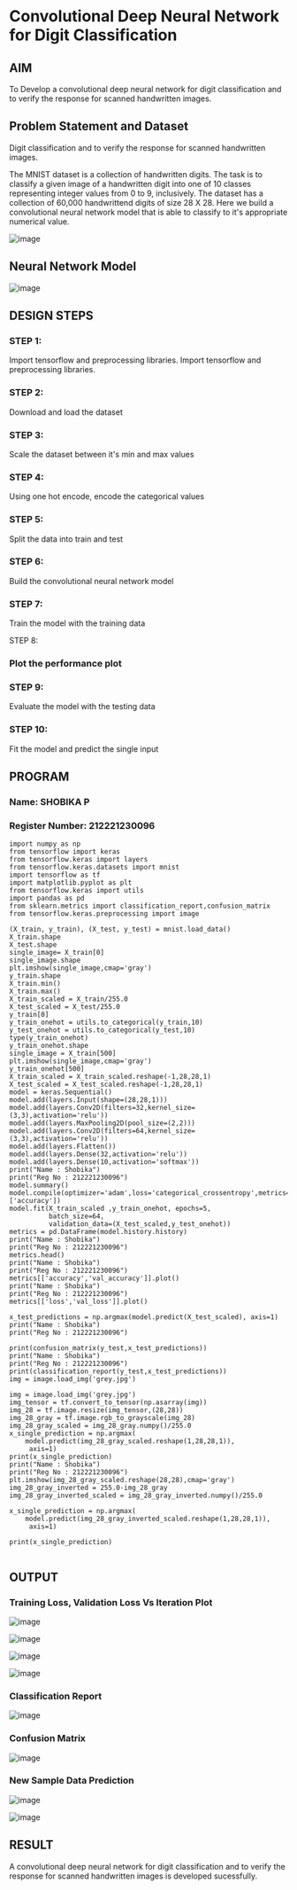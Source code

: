 # Convolutional Deep Neural Network for Digit Classification

## AIM

To Develop a convolutional deep neural network for digit classification and to verify the response for scanned handwritten images.

## Problem Statement and Dataset
Digit classification and to verify the response for scanned handwritten images.

The MNIST dataset is a collection of handwritten digits. The task is to classify a given image of a handwritten digit into one of 10 classes representing integer values from 0 to 9, inclusively. The dataset has a collection of 60,000 handwrittend digits of size 28 X 28. Here we build a convolutional neural network model that is able to classify to it's appropriate numerical value.

![image](https://github.com/user-attachments/assets/2fdde38c-be0c-4263-a364-ed68c6fca221)

## Neural Network Model

![image](https://github.com/user-attachments/assets/c82b9aa7-c103-4712-b983-d69a35e75a89)


## DESIGN STEPS

### STEP 1:
Import tensorflow and preprocessing libraries.
Import tensorflow and preprocessing libraries.

### STEP 2:
Download and load the dataset

### STEP 3:
Scale the dataset between it's min and max values

### STEP 4:
Using one hot encode, encode the categorical values

### STEP 5:
Split the data into train and test

### STEP 6:
Build the convolutional neural network model

### STEP 7:
Train the model with the training data

STEP 8:
### Plot the performance plot

### STEP 9:
Evaluate the model with the testing data

### STEP 10:
Fit the model and predict the single input

## PROGRAM

### Name: SHOBIKA P
### Register Number: 212221230096

```
import numpy as np
from tensorflow import keras
from tensorflow.keras import layers
from tensorflow.keras.datasets import mnist
import tensorflow as tf
import matplotlib.pyplot as plt
from tensorflow.keras import utils
import pandas as pd
from sklearn.metrics import classification_report,confusion_matrix
from tensorflow.keras.preprocessing import image

(X_train, y_train), (X_test, y_test) = mnist.load_data()
X_train.shape
X_test.shape
single_image= X_train[0]
single_image.shape
plt.imshow(single_image,cmap='gray')
y_train.shape
X_train.min()
X_train.max()
X_train_scaled = X_train/255.0
X_test_scaled = X_test/255.0
y_train[0]
y_train_onehot = utils.to_categorical(y_train,10)
y_test_onehot = utils.to_categorical(y_test,10)
type(y_train_onehot)
y_train_onehot.shape
single_image = X_train[500]
plt.imshow(single_image,cmap='gray')
y_train_onehot[500]
X_train_scaled = X_train_scaled.reshape(-1,28,28,1)
X_test_scaled = X_test_scaled.reshape(-1,28,28,1)
model = keras.Sequential()
model.add(layers.Input(shape=(28,28,1)))
model.add(layers.Conv2D(filters=32,kernel_size=(3,3),activation='relu'))
model.add(layers.MaxPooling2D(pool_size=(2,2)))
model.add(layers.Conv2D(filters=64,kernel_size=(3,3),activation='relu'))
model.add(layers.Flatten())
model.add(layers.Dense(32,activation='relu'))
model.add(layers.Dense(10,activation='softmax'))
print("Name : Shobika")
print("Reg No : 212221230096")
model.summary()
model.compile(optimizer='adam',loss='categorical_crossentropy',metrics=['accuracy'])
model.fit(X_train_scaled ,y_train_onehot, epochs=5,
          batch_size=64, 
          validation_data=(X_test_scaled,y_test_onehot))
metrics = pd.DataFrame(model.history.history)
print("Name : Shobika")
print("Reg No : 212221230096")
metrics.head()
print("Name : Shobika")
print("Reg No : 212221230096")
metrics[['accuracy','val_accuracy']].plot()
print("Name : Shobika")
print("Reg No : 212221230096")
metrics[['loss','val_loss']].plot()

x_test_predictions = np.argmax(model.predict(X_test_scaled), axis=1)
print("Name : Shobika")
print("Reg No : 212221230096")

print(confusion_matrix(y_test,x_test_predictions))
print("Name : Shobika")
print("Reg No : 212221230096")
print(classification_report(y_test,x_test_predictions))
img = image.load_img('grey.jpg')

img = image.load_img('grey.jpg')
img_tensor = tf.convert_to_tensor(np.asarray(img))
img_28 = tf.image.resize(img_tensor,(28,28))
img_28_gray = tf.image.rgb_to_grayscale(img_28)
img_28_gray_scaled = img_28_gray.numpy()/255.0
x_single_prediction = np.argmax(
    model.predict(img_28_gray_scaled.reshape(1,28,28,1)),
     axis=1)
print(x_single_prediction)
print("Name : Shobika")
print("Reg No : 212221230096")
plt.imshow(img_28_gray_scaled.reshape(28,28),cmap='gray')
img_28_gray_inverted = 255.0-img_28_gray
img_28_gray_inverted_scaled = img_28_gray_inverted.numpy()/255.0

x_single_prediction = np.argmax(
    model.predict(img_28_gray_inverted_scaled.reshape(1,28,28,1)),
     axis=1)

print(x_single_prediction)
     
```


## OUTPUT
### Training Loss, Validation Loss Vs Iteration Plot
![image](https://github.com/user-attachments/assets/13e7ee31-9beb-4f04-af3c-ef0d44e9a71f)


![image](https://github.com/user-attachments/assets/f9c8f151-d3f0-4d62-93f6-cfd6fbe8fe57)


![image](https://github.com/user-attachments/assets/febfbbe1-6b15-4636-9425-416523af5927)


![image](https://github.com/user-attachments/assets/ea880326-9ef0-47dc-8bfb-479fde6d079e)

### Classification Report

![image](https://github.com/user-attachments/assets/d3848de1-1f03-4f2e-9b6a-8e881f0e211a)

### Confusion Matrix

![image](https://github.com/user-attachments/assets/7eb52761-de44-4423-bf98-37def17ffac3)

### New Sample Data Prediction
![image](https://github.com/user-attachments/assets/2838defd-b7a7-4e85-98e0-1ee81674ec1e)


![image](https://github.com/user-attachments/assets/4cbe0bd6-bef4-4722-b7c1-a5dc125ce3e6)



## RESULT
A convolutional deep neural network for digit classification and to verify the response for scanned handwritten images is developed sucessfully.

